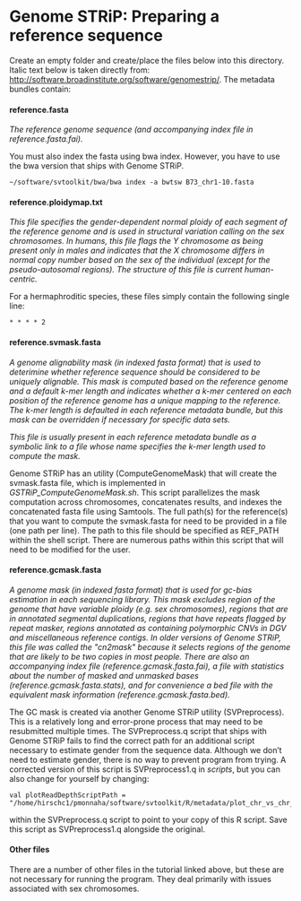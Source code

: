 # Genome STRiP: Preparing a reference sequence

Create an empty folder and create/place the files below into this directory.  Italic text below is taken directly from: http://software.broadinstitute.org/software/genomestrip/.  The metadata bundles contain:

#### reference.fasta
_The reference genome sequence (and accompanying index file in reference.fasta.fai)._

You must also index the fasta using bwa index.  However, you have to use the bwa version that ships with Genome STRiP.

    ~/software/svtoolkit/bwa/bwa index -a bwtsw B73_chr1-10.fasta

#### reference.ploidymap.txt
_This file specifies the gender-dependent normal ploidy of each segment of the reference genome and is used in structural variation calling on the sex chromosomes. In humans, this file flags the Y chromosome as being present only in males and indicates that the X chromosome differs in normal copy number based on the sex of the individual (except for the pseudo-autosomal regions). The structure of this file is current human-centric._

For a hermaphroditic species, these files simply contain the following single line:

    * * * * 2

#### reference.svmask.fasta

_A genome alignability mask (in indexed fasta format) that is used to deterimine whether reference sequence should be considered to be uniquely alignable.
This mask is computed based on the reference genome and a default k-mer length and indicates whether a k-mer centered on each position of the reference genome has a unique mapping to the reference. The k-mer length is defaulted in each reference metadata bundle, but this mask can be overridden if necessary for specific data sets._

_This file is usually present in each reference metadata bundle as a symbolic link to a file whose name specifies the k-mer length used to compute the mask._

Genome STRiP has an utility (ComputeGenomeMask) that will create the svmask.fasta file, which is implemented in *GSTRiP_ComputeGenomeMask.sh*.  This script parallelizes the mask computation across chromosomes, concatenates results, and indexes the concatenated fasta file using Samtools.  The full path(s) for the reference(s) that you want to compute the svmask.fasta for need to be provided in a file (one path per line).  The path to this file should be specified as REF_PATH within the shell script.  There are numerous paths within this script that will need to be modified for the user.

#### reference.gcmask.fasta

_A genome mask (in indexed fasta format) that is used for gc-bias estimation in each sequencing library. This mask excludes region of the genome that have variable ploidy (e.g. sex chromosomes), regions that are in annotated segmental duplications, regions that have repeats flagged by repeat masker, regions annotated as containing polymorphic CNVs in DGV and miscellaneous reference contigs. In older versions of Genome STRiP, this file was called the "cn2mask" because it selects regions of the genome that are likely to be two copies in most people.
There are also an accompanying index file (reference.gcmask.fasta.fai), a file with statistics about the number of masked and unmasked bases (reference.gcmask.fasta.stats), and for convenience a bed file with the equivalent mask information (reference.gcmask.fasta.bed)._

The GC mask is created via another Genome STRiP utility (SVPreprocess).  This is a relatively long and error-prone process that may need to be resubmitted multiple times.  The SVPreprocess.q script that ships with Genome STRiP fails to find the correct path for an additional script necessary to estimate gender from the sequence data.  Although we don’t need to estimate gender, there is no way to prevent program from trying.  A corrected version of this script is SVPreprocess1.q in _scripts_, but you can also change for yourself by changing:

    val plotReadDepthScriptPath = "/home/hirschc1/pmonnaha/software/svtoolkit/R/metadata/plot_chr_vs_chr_readdepth.R"
within the SVPreprocess.q script to point to your copy of this R script.  Save this script as SVPreprocess1.q alongside the original.

#### Other files

There are a number of other files in the tutorial linked above, but these are not necessary for running the program.  They deal primarily with issues associated with sex chromosomes.






